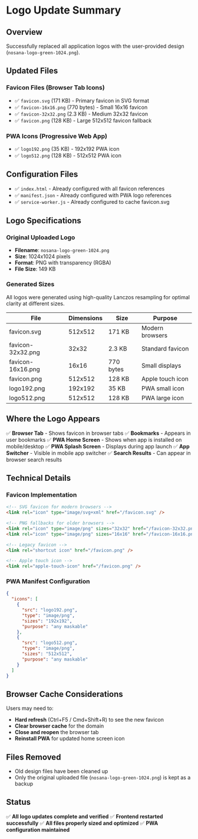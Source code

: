 # Logo Update Summary

## Overview
Successfully replaced all application logos with the user-provided design (`nosana-logo-green-1024.png`).

## Updated Files

### Favicon Files (Browser Tab Icons)
- ✅ `favicon.svg` (171 KB) - Primary favicon in SVG format
- ✅ `favicon-16x16.png` (770 bytes) - Small 16x16 favicon
- ✅ `favicon-32x32.png` (2.3 KB) - Medium 32x32 favicon  
- ✅ `favicon.png` (128 KB) - Large 512x512 favicon fallback

### PWA Icons (Progressive Web App)
- ✅ `logo192.png` (35 KB) - 192x192 PWA icon
- ✅ `logo512.png` (128 KB) - 512x512 PWA icon

## Configuration Files
- ✅ `index.html` - Already configured with all favicon references
- ✅ `manifest.json` - Already configured with PWA logo references
- ✅ `service-worker.js` - Already configured to cache favicon.svg

## Logo Specifications

### Original Uploaded Logo
- **Filename**: `nosana-logo-green-1024.png`
- **Size**: 1024x1024 pixels
- **Format**: PNG with transparency (RGBA)
- **File Size**: 149 KB

### Generated Sizes
All logos were generated using high-quality Lanczos resampling for optimal clarity at different sizes.

| File | Dimensions | Size | Purpose |
|------|------------|------|---------|
| favicon.svg | 512x512 | 171 KB | Modern browsers |
| favicon-32x32.png | 32x32 | 2.3 KB | Standard favicon |
| favicon-16x16.png | 16x16 | 770 bytes | Small displays |
| favicon.png | 512x512 | 128 KB | Apple touch icon |
| logo192.png | 192x192 | 35 KB | PWA small icon |
| logo512.png | 512x512 | 128 KB | PWA large icon |

## Where the Logo Appears

✅ **Browser Tab** - Shows favicon in browser tabs
✅ **Bookmarks** - Appears in user bookmarks
✅ **PWA Home Screen** - Shows when app is installed on mobile/desktop
✅ **PWA Splash Screen** - Displays during app launch
✅ **App Switcher** - Visible in mobile app switcher
✅ **Search Results** - Can appear in browser search results

## Technical Details

### Favicon Implementation
```html
<!-- SVG favicon for modern browsers -->
<link rel="icon" type="image/svg+xml" href="/favicon.svg" />

<!-- PNG fallbacks for older browsers -->
<link rel="icon" type="image/png" sizes="32x32" href="/favicon-32x32.png" />
<link rel="icon" type="image/png" sizes="16x16" href="/favicon-16x16.png" />

<!-- Legacy favicon -->
<link rel="shortcut icon" href="/favicon.png" />

<!-- Apple touch icon -->
<link rel="apple-touch-icon" href="/favicon.png" />
```

### PWA Manifest Configuration
```json
{
  "icons": [
    {
      "src": "logo192.png",
      "type": "image/png",
      "sizes": "192x192",
      "purpose": "any maskable"
    },
    {
      "src": "logo512.png",
      "type": "image/png",
      "sizes": "512x512",
      "purpose": "any maskable"
    }
  ]
}
```

## Browser Cache Considerations

Users may need to:
- **Hard refresh** (Ctrl+F5 / Cmd+Shift+R) to see the new favicon
- **Clear browser cache** for the domain
- **Close and reopen** the browser tab
- **Reinstall PWA** for updated home screen icon

## Files Removed
- Old design files have been cleaned up
- Only the original uploaded file (`nosana-logo-green-1024.png`) is kept as a backup

## Status
✅ **All logo updates complete and verified**
✅ **Frontend restarted successfully**
✅ **All files properly sized and optimized**
✅ **PWA configuration maintained**
